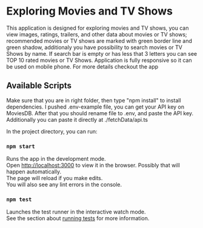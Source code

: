 #  Exploring Movies and TV Shows 

This application is designed for exploring movies and TV shows, you can view images, ratings, trailers, and other data about movies or TV shows; recommended movies or TV shows are marked with green border line and green shadow, additionaly you have possibility to search movies or TV Shows by name. If search bar is empty or has less that 3 letters you can see TOP 10 rated movies or TV Shows. Application is fully responsive so it can be used on mobile phone. For more details checkout the app

## Available Scripts
Make sure that you are in right folder, then type "npm install" to install dependencies.
I pushed .env-example file, you can get your API key on MoviesDB. After that you should rename file to .env, and paste the API key.
Additionally you can paste it directly at ./fetchData/api.ts 

In the project directory, you can run:

### `npm start`

Runs the app in the development mode.\
Open [http://localhost:3000](http://localhost:3000) to view it in the browser.
Possibly that will happen automatically.</br>
The page will reload if you make edits.\
You will also see any lint errors in the console.

### `npm test`

Launches the test runner in the interactive watch mode.\
See the section about [running tests](https://facebook.github.io/create-react-app/docs/running-tests) for more information.


